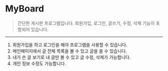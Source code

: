 # MyBoard
> 간단한 게시판 프로그램입니다. 회원가입, 로그인, 글쓰기, 수정, 삭제 기능이 포함되어 있습니다.
---------
1. 회원가입을 하고 로그인을 해야 프로그램을 사용할 수 있습니다.
2. 메인페이지에서 글 전체 목록을 볼 수 있고 글을 쓸 수 있습니다.
3. 내가 쓴 글 보기로 내 글만 볼 수 있고 글 수정, 삭제가 가능합니다.
4. 개인 정보 수정도 가능합니다.
